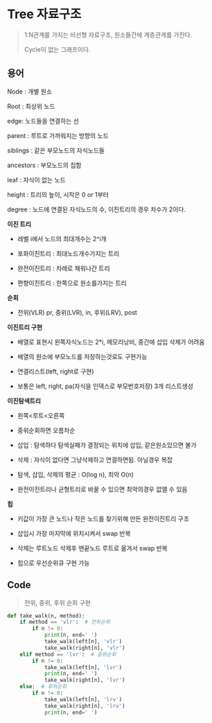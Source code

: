 # Tree 자료구조

> 1:N관계를 가지는 비선형 자료구조, 원소들간에 계층관계를 가진다.
>
> Cycle이 없는 그래프이다.

## 용어

Node : 개별 원소

Root : 최상위 노드

edge: 노드들을 연결하는 선

parent : 루트로 가까워지는 방향의 노드

siblings : 같은 부모노드의 자식노드들

ancestors : 부모노드의 집합

leaf : 자식이 없는 노드

height : 트리의 높이, 시작은 0 or 1부터

degree : 노드에 연결된 자식노드의 수, 이진트리의 경우 차수가 2이다.

**이진 트리**

- 레벨 i에서 노드의 최대개수는 2^i개

- 포화이진트리 : 최대노드개수가지는 트리

- 완전이진트리 : 차례로 채워나간 트리

- 편향이진트리 : 한쪽으로 원소를가지는 트리

**순회**

- 전위(VLR) pr, 중위(LVR), in, 후위(LRV), post

**이진트리 구현**

- 배열로 표현시 왼쪽자식노드는 2*i, 메모리낭비, 중간에 삽입 삭제가 어려움

- 배열의 원소에 부모노드를 저장하는것로도 구현가능

- 연결리스트(left, right로 구현)

- 보통은 left, right, pa(자식을 인덱스로 부모번호저장) 3개 리스트생성

**이진탐색트리**

- 왼쪽<루트<오른쪽

- 중위순회하면 오름차순

- 삽입 : 탐색하다 탐색실패가 결정되는 위치에 삽입, 같은원소있으면 불가

- 삭제 : 자식이 없다면 그냥삭제하고 연결하면됨. 아닐경우 복잡

- 탐색, 삽입, 삭제의 평균 : O(log n), 최악 O(n)

- 완전이진트리나 균형트리로 바꿀 수 있으면 최악의경우 없앨 수 있음

**힙**

- 키값이 가장 큰 노드나 작은 노드를 찾기위해 만든 완전이진트리 구조

- 삽입시 가장 마지막에 위치시켜서 swap 반복

- 삭제는 루트노드 삭제후 맨끝노드 루트로 옮겨서 swap 반복

- 힙으로 우선순위큐 구현 가능

## Code

> 전위, 중위, 후위 순회 구현

```Python
def take_walk(n, method):
    if method == 'vlr':  # 전위순회
        if n != 0:
            print(n, end=' ')
            take_walk(left[n], 'vlr')
            take_walk(right[n], 'vlr')
    elif method == 'lvr':  # 중위순회
        if n != 0:
            take_walk(left[n], 'lvr')
            print(n, end=' ')
            take_walk(right[n], 'lvr')
    else:  # 후위순회
        if n != 0:
            take_walk(left[n], 'lrv')
            take_walk(right[n], 'lrv')
            print(n, end=' ')
```

